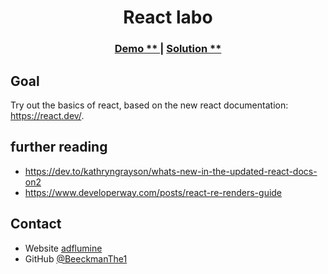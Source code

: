 <h1 align="center">React labo</h1>

<div align="center">
  <h3>
    <a href="https://dev-challenge-uploader.herokuapp.com/">
      Demo **
    </a>
    <span> | </span>
    <a href="https://github.com/BeeckmanThe1/uploader">
      Solution **
    </a>
  </h3>
</div>

## Goal

Try out the basics of react, based on the new react documentation: https://react.dev/.

## further reading
- https://dev.to/kathryngrayson/whats-new-in-the-updated-react-docs-on2
- https://www.developerway.com/posts/react-re-renders-guide

## Contact

- Website [adflumine](https://www.adflumine.com/)
- GitHub [@BeeckmanThe1](https://{https://github.com/BeeckmanThe1})
